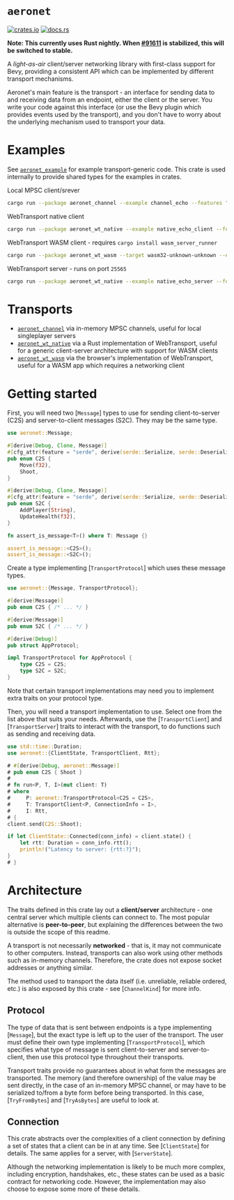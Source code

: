 # `aeronet`

[![crates.io](https://img.shields.io/crates/v/aeronet.svg)](https://crates.io/crates/aeronet)
[![docs.rs](https://img.shields.io/docsrs/aeronet)](https://docs.rs/aeronet)

**Note: This currently uses Rust nightly. When
[#91611](https://github.com/rust-lang/rust/issues/91611) is stabilized, this will be switched to
stable.**

A *light-as-air* client/server networking library with first-class support for Bevy, providing a
consistent API which can be implemented by different transport mechanisms.

Aeronet's main feature is the transport - an interface for sending data to and receiving data from
an endpoint, either the client or the server. You write your code against this interface (or use the
Bevy plugin which provides events used by the transport), and you don't have to worry about the
underlying mechanism used to transport your data.

# Examples

See [`aeronet_example`](https://github.com/aecsocket/aeronet/tree/main/aeronet_example) for example
transport-generic code. This crate is used internally to provide shared types for the examples in
crates.

Local MPSC client/srever
```bash
cargo run --package aeronet_channel --example channel_echo --features "bevy"
```

WebTransport native client
```bash
cargo run --package aeronet_wt_native --example native_echo_client --features "bevy dangerous-configuration"
```

WebTransport WASM client - requires `cargo install wasm_server_runner`
```bash
cargo run --package aeronet_wt_wasm --target wasm32-unknown-unknown --example wasm_echo_client --features "bevy"
```

WebTransport server - runs on port `25565`
```bash
cargo run --package aeronet_wt_native --example native_echo_server --features "bevy"
```

# Transports

* [`aeronet_channel`](https://crates.io/crates/aeronet_channel) via in-memory MPSC channels, useful
  for local singleplayer servers
* [`aeronet_wt_native`](https://crates.io/crates/aeronet_wt_native) via a Rust implementation of
  WebTransport, useful for a generic client-server architecture with support for WASM clients
* [`aeronet_wt_wasm`](https://crates.io/crates/aeronet_wt_wasm) via the browser's implementation of
  WebTransport, useful for a WASM app which requires a networking client

# Getting started

First, you will need two [`Message`] types to use for sending client-to-server (C2S) and
server-to-client messages (S2C). They may be the same type.

```rust
use aeronet::Message;

#[derive(Debug, Clone, Message)]
#[cfg_attr(feature = "serde", derive(serde::Serialize, serde::Deserialize))]
pub enum C2S {
    Move(f32),
    Shoot,
}

#[derive(Debug, Clone, Message)]
#[cfg_attr(feature = "serde", derive(serde::Serialize, serde::Deserialize))]
pub enum S2C {
    AddPlayer(String),
    UpdateHealth(f32),
}

fn assert_is_message<T>() where T: Message {}

assert_is_message::<C2S>();
assert_is_message::<S2C>();
```

Create a type implementing [`TransportProtocol`] which uses these message types.

```rust
use aeronet::{Message, TransportProtocol};

#[derive(Message)]
pub enum C2S { /* ... */ }

#[derive(Message)]
pub enum S2C { /* ... */ }

#[derive(Debug)]
pub struct AppProtocol;

impl TransportProtocol for AppProtocol {
    type C2S = C2S;
    type S2C = S2C;
}
```

Note that certain transport implementations may need you to implement extra traits on your protocol
type.

Then, you will need a transport implementation to use. Select one from the list above that suits
your needs. Afterwards, use the [`TransportClient`] and [`TransportServer`] traits to interact with
the transport, to do functions such as sending and receiving data.

```rust
use std::time::Duration;
use aeronet::{ClientState, TransportClient, Rtt};

# #[derive(Debug, aeronet::Message)]
# pub enum C2S { Shoot }
#
# fn run<P, T, I>(mut client: T)
# where
#     P: aeronet::TransportProtocol<C2S = C2S>,
#     T: TransportClient<P, ConnectionInfo = I>,
#     I: Rtt,
# {
client.send(C2S::Shoot);

if let ClientState::Connected(conn_info) = client.state() {
    let rtt: Duration = conn_info.rtt();
    println!("Latency to server: {rtt:?}");
}
# }
```

# Architecture

The traits defined in this crate lay out a **client/server** architecture - one central server which
multiple clients can connect to. The most popular alternative is **peer-to-peer**, but explaining
the differences between the two is outside the scope of this readme.

A transport is not necessarily **networked** - that is, it may not communicate to other computers.
Instead, transports can also work using other methods such as in-memory channels. Therefore, the
crate does not expose socket addresses or anything similar.

The method used to transport the data itself (i.e. unreliable, reliable ordered, etc.) is also
exposed by this crate - see [`ChannelKind`] for more info.

## Protocol

The type of data that is sent between endpoints is a type implementing [`Message`], but the exact
type is left up to the user of the transport. The user must define their own type implementing
[`TransportProtocol`], which specifies what type of message is sent client-to-server and
server-to-client, then use this protocol type throughout their transports.

Transport traits provide no guarantees about in what form the messages are transported. The
memory (and therefore ownership) of the value may be sent directly, in the case of an in-memory
MPSC channel, or may have to be serialized to/from a byte form before being transported. In this
case, [`TryFromBytes`] and [`TryAsBytes`] are useful to look at.

## Connection

This crate abstracts over the complexities of a client connection by defining a set of states that
a client can be in at any time. See [`ClientState`] for details. The same applies for a server, with
[`ServerState`].

Although the networking implementation is likely to be much more complex, including encryption,
handshakes, etc., these states can be used as a basic contract for networking code. However, the
implementation may also choose to expose some more of these details.
